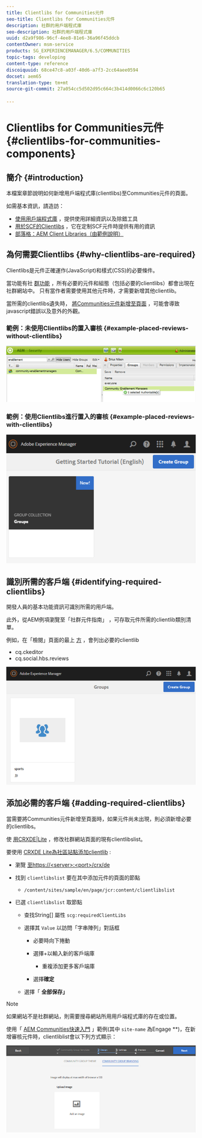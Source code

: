 ```yaml
---
title: Clientlibs for Communities元件
seo-title: Clientlibs for Communities元件
description: 社群的用戶端程式庫
seo-description: 社群的用戶端程式庫
uuid: d2a9f986-96cf-4ee8-81e6-36a96f45ddcb
contentOwner: msm-service
products: SG_EXPERIENCEMANAGER/6.5/COMMUNITIES
topic-tags: developing
content-type: reference
discoiquuid: 68ce47c8-a03f-40d6-a7f3-2cc64aee0594
docset: aem65
translation-type: tm+mt
source-git-commit: 27a054cc5d502d95c664c3b414d0066c6c120b65

---
```



# Clientlibs for Communities元件{#clientlibs-for-communities-components}

## 簡介 {#introduction}

本檔案章節說明如何新增用戶端程式庫(clientlibs)至Communities元件的頁面。

如需基本資訊，請造訪：

* [使用用戶端程式庫](/help/sites-developing/clientlibs.md) ，提供使用詳細資訊以及除錯工具
* [用於SCF的Clientlibs](/help/communities/client-customize.md#clientlibs) ，它在定制SCF元件時提供有用的資訊
* [部落格：AEM Client Libraries（由範例說明）](https://blogs.adobe.com/experiencedelivers/experience-management/clientlibs-explained-example/)

## 為何需要Clientlibs {#why-clientlibs-are-required}

Clientlibs是元件正確運作(JavaScript)和樣式(CSS)的必要條件。

當功能有社 [群功能](/help/communities/functions.md) ，所有必要的元件和組態（包括必要的clientlibs）都會出現在社群網站中。 只有當作者需要使用其他元件時，才需要新增其他clientlib。

當所需的clientlibs遺失時， [將Communities元件新增至頁面](/help/communities/author-communities.md) ，可能會導致javascript錯誤以及意外的外觀。

### 範例：未使用Clientlibs的置入審核 {#example-placed-reviews-without-clientlibs}

![chlimage_1-132](assets/chlimage_1-132.png)

### 範例：使用Clientlibs進行置入的審核 {#example-placed-reviews-with-clientlibs}

![chlimage_1-133](assets/chlimage_1-133.png)

## 識別所需的客戶端 {#identifying-required-clientlibs}

開發人員的基本功能資訊可識別所需的用戶端。

此外，從AEM例項瀏覽至「社群元件指南」 [](/help/communities/components-guide.md) ，可存取元件所需的clientlib類別清單。

例如，在「檢閱」頁面的最上 [方](https://localhost:4502/content/community-components/en/reviews.html) ，會列出必要的clientlib

* cq.ckeditor
* cq.social.hbs.reviews

![chlimage_1-134](assets/chlimage_1-134.png)

## 添加必需的客戶端 {#adding-required-clientlibs}

當需要將Communities元件新增至頁面時，如果元件尚未出現，則必須新增必要的clientlibs。

使 [用CRXDE|Lite](#using-crxde-lite) ，修改社群網站頁面的現有clientlibslist。

要使用 [CRXDE Lite為社區站點添加clientlib](/help/sites-developing/developing-with-crxde-lite.md) :

* 瀏覽 [至https://&lt;server>:&lt;port>/crx/de](https://localhost:4502/crx/de)
* 找到 `clientlibslist` 要在其中添加元件的頁面的節點

   * `/content/sites/sample/en/page/jcr:content/clientlibslist`

* 已選 `clientlibslist` 取節點

   * 查找String[] 屬性 `scg:requiredClientLibs`
   * 選擇其 `Value` 以訪問「字串陣列」對話框

      * 必要時向下捲動
      * 選擇+以輸入新的客戶端庫

         * 重複添加更多客戶端庫
      * 選擇**確定**
   * 選擇「 **全部保存」**



>[!NOTE]
>
>如果網站不是社群網站，則需要搜尋網站所用用戶端程式庫的存在或位置。

使用「 [AEM Communities快速入門](/help/communities/getting-started.md) 」範例(其中 `site-name` 為Engage **)，在新增審核元件時，clientliblist會以下列方式顯示：

![chlimage_1-135](assets/chlimage_1-135.png)

